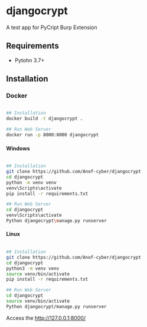 # djangocrypt
A test app for PyCript Burp Extension


## Requirements

- Pytohn 3.7+

## Installation

### Docker

```bash

## Installation
docker build -t djangocrypt .    

## Run Web Server
docker run -p 8000:8000 djangocrypt 
```



#### Windows
```bash

## Installation
git clone https://github.com/Anof-cyber/djangocrypt
cd djangocrypt
python -m venv venv
venv\Scripts\activate
pip install -r requirements.txt

## Run Web Server
cd djangocrypt
venv\Scripts\activate
Python djangocrypt\manage.py runserver
```

#### Linux
```bash

## Installation
git clone https://github.com/Anof-cyber/djangocrypt
cd djangocrypt
python3 -m venv venv
source venv/bin/activate
pip install -r requirements.txt

## Run Web Server
cd djangocrypt
source venv/bin/activate
Python djangocrypt/manage.py runserver
```

Access the http://127.0.0.1:8000/


